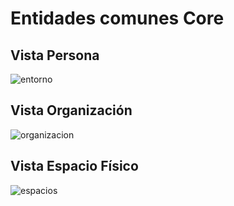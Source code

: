 
# Entidades comunes Core

## Vista Persona
![entorno](vista_persona.png "persona")


## Vista Organización
![organizacion](vista_organizacion.png "organización")


## Vista Espacio Físico
![espacios](vista_espacio_fisico.png "epacios fisicos")
